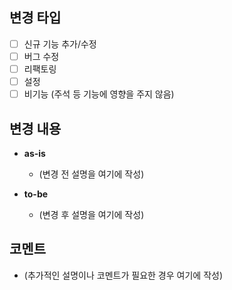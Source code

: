 ## 변경 타입
- [ ] 신규 기능 추가/수정
- [ ] 버그 수정
- [ ] 리팩토링
- [ ] 설정
- [ ] 비기능 (주석 등 기능에 영향을 주지 않음)

## 변경 내용
- **as-is**
    - (변경 전 설명을 여기에 작성)

- **to-be**
    - (변경 후 설명을 여기에 작성)

## 코멘트
- (추가적인 설명이나 코멘트가 필요한 경우 여기에 작성)

